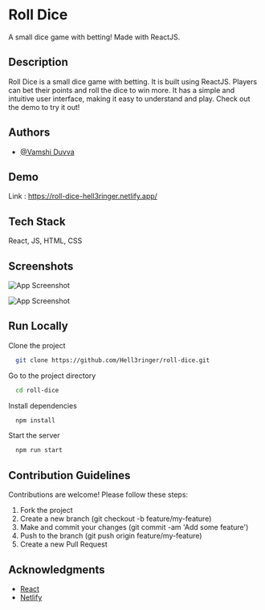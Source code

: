 # Roll Dice

A small dice game with betting! Made with ReactJS.

## Description

Roll Dice is a small dice game with betting. It is built using ReactJS. Players can bet their points and roll the dice to win more. It has a simple and intuitive user interface, making it easy to understand and play. Check out the demo to try it out!

## Authors

- [@Vamshi Duvva](https://www.github.com/Hell3ringer)


## Demo

Link : https://roll-dice-hell3ringer.netlify.app/


## Tech Stack

React, JS, HTML, CSS


## Screenshots

![App Screenshot](https://i.ibb.co/x3LYYVY/roll-dice-1.png)

![App Screenshot](https://i.ibb.co/3CPB4Z5/roll-dice-2.png)


## Run Locally

Clone the project

```bash
  git clone https://github.com/Hell3ringer/roll-dice.git
```

Go to the project directory

```bash
  cd roll-dice
```

Install dependencies

```bash
  npm install
```

Start the server

```bash
  npm run start
```


## Contribution Guidelines
Contributions are welcome! Please follow these steps:

1. Fork the project
2. Create a new branch (git checkout -b feature/my-feature)
3. Make and commit your changes (git commit -am 'Add some feature')
4. Push to the branch (git push origin feature/my-feature)
5. Create a new Pull Request


## Acknowledgments
- [React](https://www.react.dev)
- [Netlify](https://www.netlify.com)
